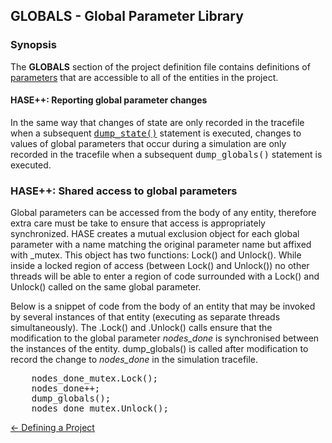 ## GLOBALS - Global Parameter Library

### Synopsis

The **GLOBALS** section of the project definition file contains definitions of [parameters](<https://github.com/HASE-Group/Documents/blob/main/parameters.md>) that are accessible to all of the entities in the project.


#### HASE++: Reporting global parameter changes

In the same way that changes of state are only recorded in the tracefile when a subsequent [<tt>dump_state()</tt>](<https://github.com/HASE-Group/Documents/blob/main/hasepp.md>) statement is executed, changes to values of global parameters that occur during a simulation are only recorded in the tracefile when a subsequent
<tt>dump\_globals()</tt> statement is executed.

### HASE++: Shared access to global parameters

Global parameters can be accessed from the body of any entity, therefore extra care must be take to ensure that access is appropriately synchronized. HASE creates a mutual exclusion object for each global parameter with a name matching the original parameter name but affixed with _mutex. This object has two functions: Lock() and Unlock(). While inside a locked region of access (between Lock() and Unlock()) no other threads will be able to enter a region of code surrounded with a Lock() and Unlock() called on the same global parameter.

Below is a snippet of code from the body of an entity that may be invoked by several instances of that entity (executing as separate threads simultaneously).  The .Lock() and .Unlock() calls ensure that the modification to the global parameter *nodes_done* is synchronised between the instances of the entity. dump\_globals() is called after modification to record the change to *nodes\_done* 
in the simulation tracefile.

<pre>
&nbsp;&nbsp;&nbsp;&nbsp;nodes_done_mutex.Lock();
&nbsp;&nbsp;&nbsp;&nbsp;nodes_done++;
&nbsp;&nbsp;&nbsp;&nbsp;dump_globals();
&nbsp;&nbsp;&nbsp;&nbsp;nodes_done_mutex.Unlock();
</pre>

[<- Defining a Project](<https://github.com/HASE-Group/Documents/blob/main/project.md>)

